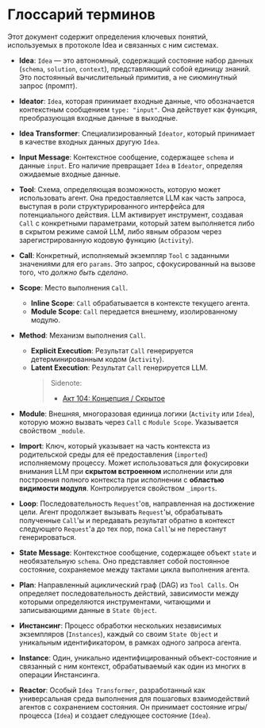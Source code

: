 # Глоссарий терминов

Этот документ содержит определения ключевых понятий, используемых в протоколе Idea и связанных с ним системах.

- **Idea**: `Idea` — это автономный, содержащий состояние набор данных (`schema`, `solution`, `context`), представляющий собой единицу знаний. Это постоянный вычислительный примитив, а не сиюминутный запрос (промпт).

- **Ideator**: `Idea`, которая принимает входные данные, что обозначается контекстным сообщением `type: "input"`. Она действует как функция, преобразующая входные данные в выходные.

- **Idea Transformer**: Специализированный `Ideator`, который принимает в качестве входных данных другую `Idea`.

- **Input Message**: Контекстное сообщение, содержащее `schema` и данные `input`. Его наличие превращает `Idea` в `Ideator`, определяя ожидаемые входные данные.

- **Tool**: Схема, определяющая возможность, которую может использовать агент. Она предоставляется LLM как часть запроса, выступая в роли структурированного интерфейса для потенциального действия. LLM активирует инструмент, создавая `Call` с конкретными параметрами, который затем выполняется либо в скрытом режиме самой LLM, либо явным образом через зарегистрированную кодовую функцию (`Activity`).

- **Call**: Конкретный, исполняемый экземпляр `Tool` с заданными значениями для его `params`. Это запрос, сфокусированный на вызове того, что _должно быть сделано_.

- **Scope**: Место выполнения `Call`.
  - **Inline Scope**: `Call` обрабатывается в контексте текущего агента.
  - **Module Scope**: `Call` передается внешнему, изолированному модулю.

- **Method**: Механизм выполнения `Call`.
  - **Explicit Execution**: Результат `Call` генерируется детерминированным кодом (`Activity`).
  - **Latent Execution**: Результат `Call` генерируется LLM.
    > Sidenote:
    >
    > - [Акт 104: Концепция / Скрытое](../rfc/104_concept_latent.md)

- **Module**: Внешняя, многоразовая единица логики (`Activity` или `Idea`), которую можно вызвать через `Call` с `Module Scope`. Указывается свойством `_module`.

- **Import**: Ключ, который указывает на часть контекста из родительской среды для её предоставления (`imported`) исполняемому процессу. Может использоваться для фокусировки внимания LLM при **скрытом встроенном** исполнении или для построения полного контекста при исполнении с **областью видимости модуля**. Контролируется свойством `_imports`.

- **Loop**: Последовательность `Request`'ов, направленная на достижение цели. Агент продолжает вызывать `Request`'ы, обрабатывать полученные `Call`'ы и передавать результат обратно в контекст следующего `Request`'а до тех пор, пока `Call`'ы не перестанут генерироваться.

- **State Message**: Контекстное сообщение, содержащее объект `state` и необязательную `schema`. Оно представляет собой постоянное состояние, сохраняемое между тактами цикла выполнения агента.

- **Plan**: Направленный ациклический граф (DAG) из `Tool Calls`. Он определяет последовательность действий, зависимости между которыми определяются инструментами, читающими и записывающими данные в `State Object`.

- **Инстансинг**: Процесс обработки нескольких независимых экземпляров (`Instances`), каждый со своим `State Object` и уникальным идентификатором, в рамках одного запроса агента.

- **Instance**: Один, уникально идентифицированный объект-состояние и связанный с ним контекст, обрабатываемый как один из многих в операции Инстансинга.

- **Reactor**: Особый `Idea Transformer`, разработанный как универсальная среда выполнения для пошаговых взаимодействий агентов с сохранением состояния. Он принимает состояние игры/процесса (`Idea`) и создает следующее состояние (`Idea`).